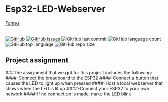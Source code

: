 # Esp32-LED-Webserver
###### [Fontys](https://fhict.instructure.com/courses/12117/pages/applicaties?module_item_id=753300)

[![GitHub](https://img.shields.io/github/license/kefmans123/Esp32-LED-Webserver)](https://github.com/kefmans123/Esp32-LED-Webserver/blob/master/LICENSE) [![GitHub issues](https://img.shields.io/github/issues/kefmans123/Esp32-LED-Webserver)](https://github.com/kefmans123/Esp32-LED-Webserver/issues) ![GitHub last commit](https://img.shields.io/github/last-commit/kefmans123/Esp32-LED-Webserver)
![GitHub language count](https://img.shields.io/github/languages/count/kefmans123/Esp32-LED-Webserver) ![GitHub top language](https://img.shields.io/github/languages/top/kefmans123/Esp32-LED-Webserver) ![GitHub repo size](https://img.shields.io/github/repo-size/kefmans123/Esp32-LED-Webserver)

## Project assignment
###The assignment that we got for this project includes the following: 
  ####-Connect the breadboard to the ESP32
  ####-Connect a button that causes the LED to light up when pressed
  ####-Host a local webserver that shows when the LED is lit up
  ####-Connect your ESP32 to your own network
  ####-If no connection is made, make the LED blink
